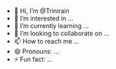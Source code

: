 - 👋 Hi, I’m @Trinirain
- 👀 I’m interested in ...
- 🌱 I’m currently learning ...
- 💞️ I’m looking to collaborate on ...
- 📫 How to reach me ...
- 😄 Pronouns: ...
- ⚡ Fun fact: ...

<!---
Trinirain/Trinirain is a ✨ special ✨ repository because its `README.md` (this file) appears on your GitHub profile.
You can click the Preview link to take a look at your changes.
--->
